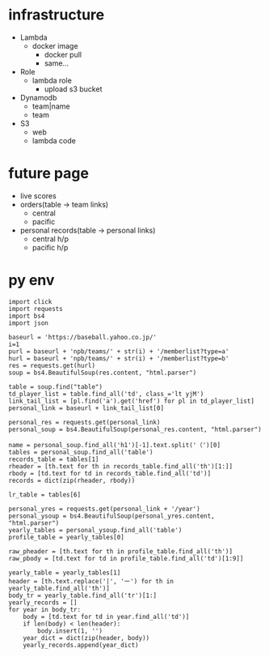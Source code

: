 # infrastructure

- Lambda
    - docker image
        - docker pull
        - same...
- Role
    - lambda role
        - upload s3 bucket
- Dynamodb
    - team|name
    - team
- S3
    - web
    - lambda code

# future page
- live scores
- orders(table -> team links)
    - central
    - pacific
- personal records(table -> personal links)
    - central h/p
    - pacific h/p

# py env
```
import click
import requests
import bs4
import json

baseurl = 'https://baseball.yahoo.co.jp/'
i=1
purl = baseurl + 'npb/teams/' + str(i) + '/memberlist?type=a'
hurl = baseurl + 'npb/teams/' + str(i) + '/memberlist?type=b'
res = requests.get(hurl)
soup = bs4.BeautifulSoup(res.content, "html.parser")

table = soup.find("table")
td_player_list = table.find_all('td', class_='lt yjM')
link_tail_list = [pl.find('a').get('href') for pl in td_player_list]
personal_link = baseurl + link_tail_list[0]

personal_res = requests.get(personal_link)
personal_soup = bs4.BeautifulSoup(personal_res.content, "html.parser")

name = personal_soup.find_all('h1')[-1].text.split('（')[0]
tables = personal_soup.find_all('table')
records_table = tables[1]
rheader = [th.text for th in records_table.find_all('th')[1:]]
rbody = [td.text for td in records_table.find_all('td')]
records = dict(zip(rheader, rbody))

lr_table = tables[6]

personal_yres = requests.get(personal_link + '/year')
personal_ysoup = bs4.BeautifulSoup(personal_yres.content, "html.parser")
yearly_tables = personal_ysoup.find_all('table')
profile_table = yearly_tables[0]

raw_pheader = [th.text for th in profile_table.find_all('th')]
raw_pbody = [td.text for td in profile_table.find_all('td')[1:9]]

yearly_table = yearly_tables[1]
header = [th.text.replace('|', 'ー') for th in yearly_table.find_all('th')]
body_tr = yearly_table.find_all('tr')[1:]
yearly_records = []
for year in body_tr:
    body = [td.text for td in year.find_all('td')]
    if len(body) < len(header):
        body.insert(1, '')
    year_dict = dict(zip(header, body))
    yearly_records.append(year_dict)


```